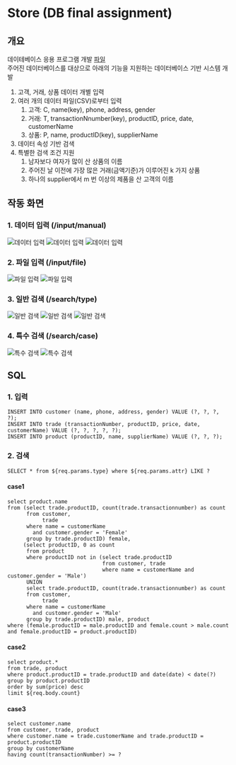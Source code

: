 # Store (DB final assignment)

## 개요

데이테베이스 응용 프로그램 개발 [파일](./assignment.pdf)  
주어진 데이터베이스를 대상으로 아래의 기능을 지원하는 데이터베이스 기반 시스템 개발

1. 고객, 거래, 상품 데이터 개별 입력
2. 여러 개의 데이터 파일(CSV)로부터 입력
   1. 고객: C, name(key), phone, address, gender
   2. 거래: T, transactionNnumber(key), productID, price, date, customerName
   3. 상품: P, name, productID(key), supplierName
3. 데이터 속성 기반 검색
4. 특별한 검색 조건 지원
   1. 남자보다 여자가 많이 산 상품의 이름
   2. 주어진 날 이전에 가장 많은 거래(금액기준)가 이루어진 k 가지 상품
   3. 하나의 supplier에서 m 번 이상의 제품을 산 고객의 이름

## 작동 화면

### 1. 데이터 입력 (/input/manual)

![데이터 입력](./img/input_1customer.png)
![데이터 입력](./img/input_2trade.png)
![데이터 입력](./img/input_3product.png)

### 2. 파일 입력 (/input/file)

![파일 입력](./img/file.png)
![파일 입력](./img/file2.png)

### 3. 일반 검색 (/search/type)

![일반 검색](./img/search.png)
![일반 검색](./img/search2.png)
![일반 검색](./img/search3.png)

### 4. 특수 검색 (/search/case)

![특수 검색](./img/case.png)
![특수 검색](./img/case2.png)

## SQL

### 1. 입력

```mysql
INSERT INTO customer (name, phone, address, gender) VALUE (?, ?, ?, ?);
INSERT INTO trade (transactionNumber, productID, price, date, customerName) VALUE (?, ?, ?, ?, ?);
INSERT INTO product (productID, name, supplierName) VALUE (?, ?, ?);
```

### 2. 검색

```mysql
SELECT * from ${req.params.type} where ${req.params.attr} LIKE ?
```

#### case1

```mysql
select product.name
from (select trade.productID, count(trade.transactionnumber) as count
      from customer,
           trade
      where name = customerName
        and customer.gender = 'Female'
      group by trade.productID) female,
     (select productID, 0 as count
      from product
      where productID not in (select trade.productID
                              from customer, trade
                              where name = customerName and customer.gender = 'Male')
      UNION
      select trade.productID, count(trade.transactionnumber) as count
      from customer,
           trade
      where name = customerName
        and customer.gender = 'Male'
      group by trade.productID) male, product
where (female.productID = male.productID and female.count > male.count and female.productID = product.productID)
```

#### case2

```mysql
select product.*
from trade, product
where product.productID = trade.productID and date(date) < date(?)
group by product.productID
order by sum(price) desc
limit ${req.body.count}
```

#### case3

```mysql
select customer.name
from customer, trade, product
where customer.name = trade.customerName and trade.productID = product.productID
group by customerName
having count(transactionNumber) >= ?
```